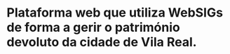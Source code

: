 # Plataforma web que utiliza WebSIGs de forma a gerir o património devoluto da cidade de Vila Real. 
